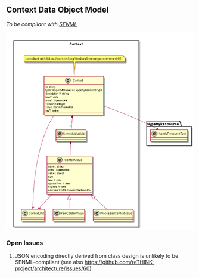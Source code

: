 ## Context Data Object Model

*To be compliant with [SENML](https://tools.ietf.org/html/draft-jennings-core-senml-01)*

![Context Data Object Model](Context.png)

### Open Issues
1. JSON encoding directly derived from class design is unlikely to be SENML-compliant (see also https://github.com/reTHINK-project/architecture/issues/60)
